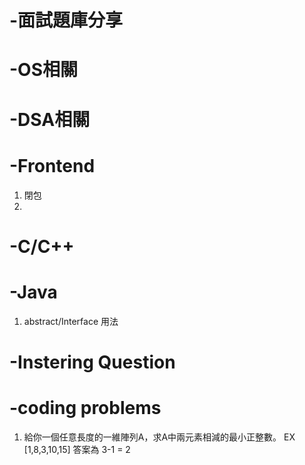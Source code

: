 # -面試題庫分享

# -OS相關


# -DSA相關


# -Frontend
 1. 閉包
 2. 

# -C/C++


# -Java
 1. abstract/Interface 用法

# -Instering Question

# -coding problems
 1. 給你一個任意長度的一維陣列A，求A中兩元素相減的最小正整數。
    EX [1,8,3,10,15]
    答案為 3-1 = 2



